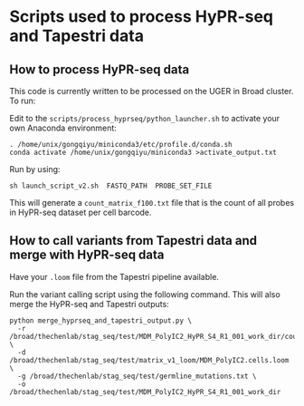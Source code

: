 # Scripts used to process HyPR-seq and Tapestri data

## How to process HyPR-seq data
This code is currently written to be processed on the UGER in Broad cluster. To run: 

Edit to the `scripts/process_hyprseq/python_launcher.sh` to activate your own Anaconda environment:

```
. /home/unix/gongqiyu/miniconda3/etc/profile.d/conda.sh
conda activate /home/unix/gongqiyu/miniconda3 >activate_output.txt
```

Run by using:
```
sh launch_script_v2.sh  FASTQ_PATH  PROBE_SET_FILE
```

This will generate a `count_matrix_f100.txt` file that is the count of all probes in HyPR-seq dataset per cell barcode. 

## How to call variants from Tapestri data and merge with HyPR-seq data
Have your `.loom` file from the Tapestri pipeline available. 

Run the variant calling script using the following command. This will also merge the HyPR-seq and Tapestri outputs:

```
python merge_hyprseq_and_tapestri_output.py \
  -r /broad/thechenlab/stag_seq/test/MDM_PolyIC2_HyPR_S4_R1_001_work_dir/count_matrix_f100.txt \  
  -d /broad/thechenlab/stag_seq/test/matrix_v1_loom/MDM_PolyIC2.cells.loom \
  -g /broad/thechenlab/stag_seq/test/germline_mutations.txt \
  -o /broad/thechenlab/stag_seq/test/MDM_PolyIC2_HyPR_S4_R1_001_work_dir
```
